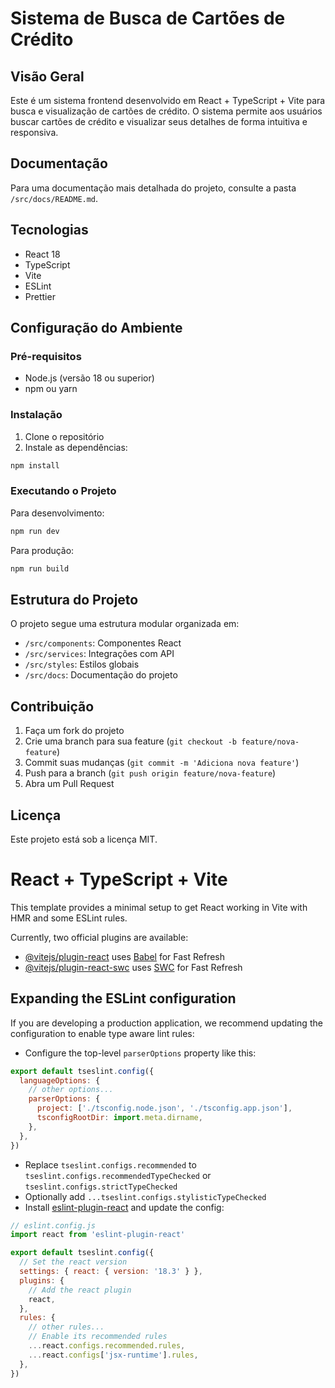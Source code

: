 # Sistema de Busca de Cartões de Crédito

## Visão Geral
Este é um sistema frontend desenvolvido em React + TypeScript + Vite para busca e visualização de cartões de crédito. O sistema permite aos usuários buscar cartões de crédito e visualizar seus detalhes de forma intuitiva e responsiva.

## Documentação
Para uma documentação mais detalhada do projeto, consulte a pasta `/src/docs/README.md`.

## Tecnologias
- React 18
- TypeScript
- Vite
- ESLint
- Prettier

## Configuração do Ambiente

### Pré-requisitos
- Node.js (versão 18 ou superior)
- npm ou yarn

### Instalação
1. Clone o repositório
2. Instale as dependências:
```bash
npm install
```

### Executando o Projeto
Para desenvolvimento:
```bash
npm run dev
```

Para produção:
```bash
npm run build
```

## Estrutura do Projeto
O projeto segue uma estrutura modular organizada em:
- `/src/components`: Componentes React
- `/src/services`: Integrações com API
- `/src/styles`: Estilos globais
- `/src/docs`: Documentação do projeto

## Contribuição
1. Faça um fork do projeto
2. Crie uma branch para sua feature (`git checkout -b feature/nova-feature`)
3. Commit suas mudanças (`git commit -m 'Adiciona nova feature'`)
4. Push para a branch (`git push origin feature/nova-feature`)
5. Abra um Pull Request

## Licença
Este projeto está sob a licença MIT.

# React + TypeScript + Vite

This template provides a minimal setup to get React working in Vite with HMR and some ESLint rules.

Currently, two official plugins are available:

- [@vitejs/plugin-react](https://github.com/vitejs/vite-plugin-react/blob/main/packages/plugin-react/README.md) uses [Babel](https://babeljs.io/) for Fast Refresh
- [@vitejs/plugin-react-swc](https://github.com/vitejs/vite-plugin-react-swc) uses [SWC](https://swc.rs/) for Fast Refresh

## Expanding the ESLint configuration

If you are developing a production application, we recommend updating the configuration to enable type aware lint rules:

- Configure the top-level `parserOptions` property like this:

```js
export default tseslint.config({
  languageOptions: {
    // other options...
    parserOptions: {
      project: ['./tsconfig.node.json', './tsconfig.app.json'],
      tsconfigRootDir: import.meta.dirname,
    },
  },
})
```

- Replace `tseslint.configs.recommended` to `tseslint.configs.recommendedTypeChecked` or `tseslint.configs.strictTypeChecked`
- Optionally add `...tseslint.configs.stylisticTypeChecked`
- Install [eslint-plugin-react](https://github.com/jsx-eslint/eslint-plugin-react) and update the config:

```js
// eslint.config.js
import react from 'eslint-plugin-react'

export default tseslint.config({
  // Set the react version
  settings: { react: { version: '18.3' } },
  plugins: {
    // Add the react plugin
    react,
  },
  rules: {
    // other rules...
    // Enable its recommended rules
    ...react.configs.recommended.rules,
    ...react.configs['jsx-runtime'].rules,
  },
})
```
